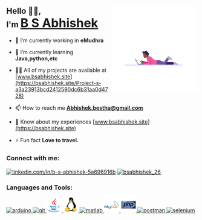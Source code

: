 <section id="introduction">
  <img align="right" alt="GIF" width="45%" src="https://github.com/Abhishekbestha/Abhishekbestha/blob/main/works/1.gif" />
  <h1>Hello 👋🏻,<br>I'm 
  <a style="font-size: 2rem;" href="https://bsabhishek.site">B S Abhishek</a>
  </h1>
</section>

<!-- <h1 align="center">Hi 👋, I'm B S Abhishek</h1>
<h3 align="center">A passionate automation testing & python developer.</h3> -->

- 🔭 I’m currently working in **eMudhra**

- 🌱 I’m currently learning **Java,python,etc**

- 👨‍💻 All of my projects are available at [www.bsabhishek.site](https://bsabhishek.site/Project-s-a3a23913bcd2412590dc6b31aa0d4728)

- 📫 How to reach me **Abhishek.bestha@gmail.com**

- 📄 Know about my experiences [www.bsabhishek.site](https://bsabhishek.site)

- ⚡ Fun fact **Love to travel.**

<h3 align="left">Connect with me:</h3>
<p align="left">
<a href="https://www.linkedin.com/in/b-s-abhishek-5a696916b/" target="blank"><img align="center" src="https://raw.githubusercontent.com/rahuldkjain/github-profile-readme-generator/master/src/images/icons/Social/linked-in-alt.svg" alt="linkedin.com/in/b-s-abhishek-5a696916b" height="30" width="40" /></a>
<a href="https://instagram.com/b_s_abhishek26" target="blank"><img align="center" src="https://raw.githubusercontent.com/rahuldkjain/github-profile-readme-generator/master/src/images/icons/Social/instagram.svg" alt="bsabhishek_26" height="30" width="40" /></a>
</p>

<h3 align="left">Languages and Tools:</h3>
<p align="left"> <a href="https://www.arduino.cc/" target="_blank" rel="noreferrer"> <img src="https://cdn.worldvectorlogo.com/logos/arduino-1.svg" alt="arduino" width="40" height="40"/> </a> <a href="https://git-scm.com/" target="_blank" rel="noreferrer"> <img src="https://www.vectorlogo.zone/logos/git-scm/git-scm-icon.svg" alt="git" width="40" height="40"/> </a> <a href="https://www.java.com" target="_blank" rel="noreferrer"> <img src="https://raw.githubusercontent.com/devicons/devicon/master/icons/java/java-original.svg" alt="java" width="40" height="40"/> </a> <a href="https://www.linux.org/" target="_blank" rel="noreferrer"> <img src="https://raw.githubusercontent.com/devicons/devicon/master/icons/linux/linux-original.svg" alt="linux" width="40" height="40"/> </a> <a href="https://www.mathworks.com/" target="_blank" rel="noreferrer"> <img src="https://upload.wikimedia.org/wikipedia/commons/2/21/Matlab_Logo.png" alt="matlab" width="40" height="40"/> </a> <a href="https://www.mysql.com/" target="_blank" rel="noreferrer"> <img src="https://raw.githubusercontent.com/devicons/devicon/master/icons/mysql/mysql-original-wordmark.svg" alt="mysql" width="40" height="40"/> </a> <a href="https://www.php.net" target="_blank" rel="noreferrer"> <img src="https://raw.githubusercontent.com/devicons/devicon/master/icons/php/php-original.svg" alt="php" width="40" height="40"/> </a> <a href="https://postman.com" target="_blank" rel="noreferrer"> <img src="https://www.vectorlogo.zone/logos/getpostman/getpostman-icon.svg" alt="postman" width="40" height="40"/> </a> <a href="https://www.selenium.dev" target="_blank" rel="noreferrer"> <img src="https://raw.githubusercontent.com/detain/svg-logos/780f25886640cef088af994181646db2f6b1a3f8/svg/selenium-logo.svg" alt="selenium" width="40" height="40"/> </a> </p>


